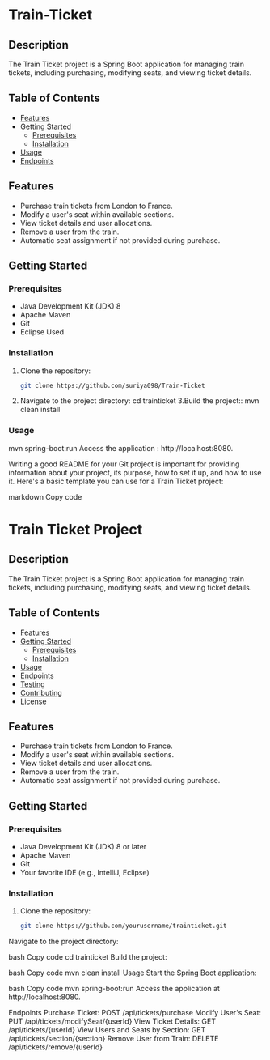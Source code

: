 # Train-Ticket

## Description
The Train Ticket project is a Spring Boot application for managing train tickets, including purchasing, modifying seats, and viewing ticket details.

## Table of Contents
- [Features](#features)
- [Getting Started](#getting-started)
  - [Prerequisites](#prerequisites)
  - [Installation](#installation)
- [Usage](#usage)
- [Endpoints](#endpoints)

## Features
- Purchase train tickets from London to France.
- Modify a user's seat within available sections.
- View ticket details and user allocations.
- Remove a user from the train.
- Automatic seat assignment if not provided during purchase.

## Getting Started

### Prerequisites
- Java Development Kit (JDK) 8 
- Apache Maven
- Git
- Eclipse Used

### Installation
1. Clone the repository:
   ```bash
   git clone https://github.com/suriya098/Train-Ticket
2. Navigate to the project directory:
   cd trainticket
3.Build the project::
   mvn clean install

### Usage
   mvn spring-boot:run
   Access the application : http://localhost:8080.


Writing a good README for your Git project is important for providing information about your project, its purpose, how to set it up, and how to use it. Here's a basic template you can use for a Train Ticket project:

markdown
Copy code
# Train Ticket Project

## Description
The Train Ticket project is a Spring Boot application for managing train tickets, including purchasing, modifying seats, and viewing ticket details.

## Table of Contents
- [Features](#features)
- [Getting Started](#getting-started)
  - [Prerequisites](#prerequisites)
  - [Installation](#installation)
- [Usage](#usage)
- [Endpoints](#endpoints)
- [Testing](#testing)
- [Contributing](#contributing)
- [License](#license)

## Features
- Purchase train tickets from London to France.
- Modify a user's seat within available sections.
- View ticket details and user allocations.
- Remove a user from the train.
- Automatic seat assignment if not provided during purchase.

## Getting Started

### Prerequisites
- Java Development Kit (JDK) 8 or later
- Apache Maven
- Git
- Your favorite IDE (e.g., IntelliJ, Eclipse)

### Installation
1. Clone the repository:
   ```bash
   git clone https://github.com/yourusername/trainticket.git
Navigate to the project directory:

bash
Copy code
cd trainticket
Build the project:

bash
Copy code
mvn clean install
Usage
Start the Spring Boot application:

bash
Copy code
mvn spring-boot:run
Access the application at http://localhost:8080.

Endpoints
Purchase Ticket: POST /api/tickets/purchase
Modify User's Seat: PUT /api/tickets/modifySeat/{userId}
View Ticket Details: GET /api/tickets/{userId}
View Users and Seats by Section: GET /api/tickets/section/{section}
Remove User from Train: DELETE /api/tickets/remove/{userId}
